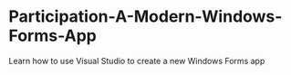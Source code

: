 # Participation-A-Modern-Windows-Forms-App
Learn how to use Visual Studio to create a new Windows Forms app
